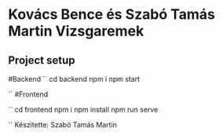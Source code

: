 # Kovács Bence és Szabó Tamás Martin Vizsgaremek

## Project setup

#Backend
``
cd backend
npm i
npm start

``
#Frontend

``
cd frontend
npm i
npm install
npm run serve

``
Készítette: Szabó Tamás Martin
